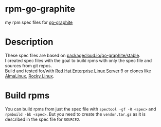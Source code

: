# rpm-go-graphite
my rpm spec files for [go-graphite](https://github.com/go-graphite/)

# Description
These spec files are based on [packagecloud.io/go-graphite/stable](https://packagecloud.io/go-graphite/stable).  
I created spec files with the goal to build rpms with only the spec file and sources from git repos.  
Build and tested for/with [Red Hat Enterprise Linux Server](https://www.redhat.com/en/technologies/linux-platforms/enterprise-linux/server) 9
or clones like [AlmaLinux](https://almalinux.org/), [Rocky Linux](https://rockylinux.org/).  

# Build rpms
You can build rpms from just the spec file with `spectool -gf -R <spec>` and `rpmbuild -bb <spec>`.
But you need to create the `vendor.tar.gz` as it is described in the spec file for `SOURCE2`.
